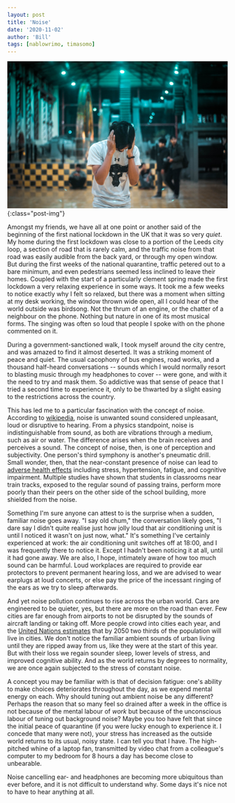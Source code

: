 ```yaml
---
layout: post
title: 'Noise'
date: '2020-11-02'
author: 'Bill'
tags: [nablowrimo, timasomo]
---
```


![noise](/assets/images/noise.jpg){:class="post-img"}

Amongst my friends, we have all at one point or another said of the beginning of the first national lockdown in the UK that it was so very _quiet_. My home during the first lockdown was close to a portion of the Leeds city loop, a section of road that is rarely calm, and the traffic noise from that road was easily audible from the back yard, or through my open window. But during the first weeks of the national quarantine, traffic petered out to a bare minimum, and even pedestrians seemed less inclined to leave their homes. Coupled with the start of a particularly clement spring made the first lockdown a very relaxing experience in some ways. It took me a few weeks to notice exactly why I felt so relaxed, but there was a moment when sitting at my desk working, the window thrown wide open, all I could hear of the world outside was birdsong. Not the thrum of an engine, or the chatter of a neighbour on the phone. Nothing but nature in one of its most musical forms. The singing was often so loud that people I spoke with on the phone commented on it.

During a government-sanctioned walk, I took myself around the city centre, and was amazed to find it almost deserted. It was a striking moment of peace and quiet. The usual cacophony of bus engines, road works, and a thousand half-heard conversations -- sounds which I would normally resort to blasting music through my headphones to cover -- were gone, and with it the need to try and mask them. So addictive was that sense of peace that I tried a second time to experience it, only to be thwarted by a slight easing to the restrictions across the country.

This has led me to a particular fascination with the concept of noise. According to [wikipedia](https://en.wikipedia.org/wiki/Noise), noise is unwanted sound considered unpleasant, loud or disruptive to hearing. From a physics standpoint, noise is indistinguishable from sound, as both are vibrations through a medium, such as air or water. The difference arises when the brain receives and perceives a sound. The concept of noise, then, is one of perception and subjectivity. One person's third symphony is another's pneumatic drill. Small wonder, then, that the near-constant presence of noise can lead to [adverse health effects](https://www.ncbi.nlm.nih.gov/pmc/articles/PMC3988259/) including stress, hypertension, fatigue, and cognitive impairment. Multiple studies have shown that students in classrooms near train tracks, exposed to the regular sound of passing trains, perform more poorly than their peers on the other side of the school building, more shielded from the noise.

Something I'm sure anyone can attest to is the surprise when a sudden, familiar noise goes away. "I say old chum," the conversation likely goes, "I dare say I didn't quite realise just how jolly loud that air conditioning unit is until I noticed it wasn't on just now, what." It's something I've certainly experienced at work: the air conditioning unit switches off at 18:00, and I was frequently there to notice it. Except I hadn't been noticing it at all, until it had gone away. We are also, I hope, intimately aware of how too much sound can be harmful. Loud workplaces are required to provide ear protectors to prevent permanent hearing loss, and we are advised to wear earplugs at loud concerts, or else pay the price of the incessant ringing of the ears as we try to sleep afterwards. 

And yet noise pollution continues to rise across the urban world. Cars are engineered to be quieter, yes, but there are more on the road than ever. Few cities are far enough from airports to not be disrupted by the sounds of aircraft landing or taking off. More people crowd into cities each year, and the [United Nations estimates](https://www.theguardian.com/world/2018/may/17/two-thirds-of-world-population-will-live-in-cities-by-2050-says-un) that by 2050 two thirds of the population will live in cities. We don't notice the familiar ambient sounds of urban living until they are ripped away from us, like they were at the start of this year. But with their loss we regain sounder sleep, lower levels of stress, and improved cognitive ability. And as the world returns by degrees to normality, we are once again subjected to the stress of constant noise.

A concept you may be familiar with is that of decision fatigue: one's ability to make choices deteriorates throughout the day, as we expend mental energy on each. Why should tuning out ambient noise be any different? Perhaps the reason that so many feel so drained after a week in the office is not because of the mental labour of _work_ but because of the unconscious labour of tuning out background noise? Maybe you too have felt that since the initial peace of quarantine (if you were lucky enough to experience it. I concede that many were not), your stress has increased as the outside world returns to its usual, noisy state. I can tell you that I have. The high-pitched whine of a laptop fan, transmitted by video chat from a colleague's computer to my bedroom for 8 hours a day has become close to unbearable. 

Noise cancelling ear- and headphones are becoming more ubiquitous than ever before, and it is not difficult to understand why. Some days it's nice not to have to hear anything at all.
